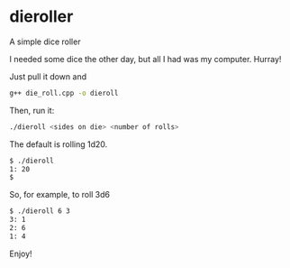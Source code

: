 dieroller
=========

A simple dice roller

I needed some dice the other day, but all I had was my computer.
Hurray!

Just pull it down and
```bash
g++ die_roll.cpp -o dieroll
```

Then, run it:
```bash
./dieroll <sides on die> <number of rolls>
```

The default is rolling 1d20. 
```bash
$ ./dieroll
1: 20
$
```

So, for example, to roll 3d6
```bash
$ ./dieroll 6 3
3: 1
2: 6
1: 4
```

Enjoy!